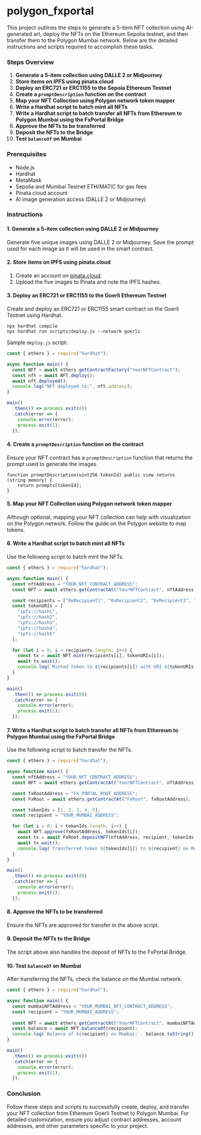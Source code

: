 # polygon_fxportal

This project outlines the steps to generate a 5-item NFT collection using AI-generated art, deploy the NFTs on the Ethereum Sepolia testnet, and then transfer them to the Polygon Mumbai network. Below are the detailed instructions and scripts required to accomplish these tasks.

### Steps Overview

1. **Generate a 5-item collection using DALLE 2 or Midjourney**
2. **Store items on IPFS using pinata.cloud**
3. **Deploy an ERC721 or ERC1155 to the Sepoia Ethereum Testnet**
4. **Create a `promptDescription` function on the contract**
5. **Map your NFT Collection using Polygon network token mapper**
6. **Write a Hardhat script to batch mint all NFTs**
7. **Write a Hardhat script to batch transfer all NFTs from Ethereum to Polygon Mumbai using the FxPortal Bridge**
8. **Approve the NFTs to be transferred**
9. **Deposit the NFTs to the Bridge**
10. **Test `balanceOf` on Mumbai**

### Prerequisites

- Node.js
- Hardhat
- MetaMask
- Sepolia and Mumbai Testnet ETH/MATIC for gas fees
- Pinata.cloud account
- AI image generation access (DALLE 2 or Midjourney)

### Instructions

#### 1. Generate a 5-item collection using DALLE 2 or Midjourney
Generate five unique images using DALLE 2 or Midjourney. Save the prompt used for each image as it will be used in the smart contract.

#### 2. Store items on IPFS using pinata.cloud
1. Create an account on [pinata.cloud](https://pinata.cloud/).
2. Upload the five images to Pinata and note the IPFS hashes.

#### 3. Deploy an ERC721 or ERC1155 to the Goerli Ethereum Testnet
Create and deploy an ERC721 or ERC1155 smart contract on the Goerli Testnet using Hardhat.

```shell
npx hardhat compile
npx hardhat run scripts/deploy.js --network goerli
```

Sample `deploy.js` script:

```javascript
const { ethers } = require("hardhat");

async function main() {
  const NFT = await ethers.getContractFactory("YourNFTContract");
  const nft = await NFT.deploy();
  await nft.deployed();
  console.log("NFT deployed to:", nft.address);
}

main()
  .then(() => process.exit(0))
  .catch(error => {
    console.error(error);
    process.exit(1);
  });
```

#### 4. Create a `promptDescription` function on the contract
Ensure your NFT contract has a `promptDescription` function that returns the prompt used to generate the images.

```solidity
function promptDescription(uint256 tokenId) public view returns (string memory) {
    return prompts[tokenId];
}
```

#### 5. Map your NFT Collection using Polygon network token mapper
Although optional, mapping your NFT collection can help with visualization on the Polygon network. Follow the guide on the Polygon website to map tokens.

#### 6. Write a Hardhat script to batch mint all NFTs
Use the following script to batch mint the NFTs.

```javascript
const { ethers } = require("hardhat");

async function main() {
  const nftAddress = "YOUR_NFT_CONTRACT_ADDRESS";
  const NFT = await ethers.getContractAt("YourNFTContract", nftAddress);

  const recipients = ["0xRecipient1", "0xRecipient2", "0xRecipient3", "0xRecipient4", "0xRecipient5"];
  const tokenURIs = [
    "ipfs://hash1",
    "ipfs://hash2",
    "ipfs://hash3",
    "ipfs://hash4",
    "ipfs://hash5"
  ];

  for (let i = 0; i < recipients.length; i++) {
    const tx = await NFT.mint(recipients[i], tokenURIs[i]);
    await tx.wait();
    console.log(`Minted token to ${recipients[i]} with URI ${tokenURIs[i]}`);
  }
}

main()
  .then(() => process.exit(0))
  .catch(error => {
    console.error(error);
    process.exit(1);
  });
```

#### 7. Write a Hardhat script to batch transfer all NFTs from Ethereum to Polygon Mumbai using the FxPortal Bridge
Use the following script to batch transfer the NFTs.

```javascript
const { ethers } = require("hardhat");

async function main() {
  const nftAddress = "YOUR_NFT_CONTRACT_ADDRESS";
  const NFT = await ethers.getContractAt("YourNFTContract", nftAddress);

  const fxRootAddress = "FX_PORTAL_ROOT_ADDRESS";
  const FxRoot = await ethers.getContractAt("FxRoot", fxRootAddress);

  const tokenIds = [1, 2, 3, 4, 5];
  const recipient = "YOUR_MUMBAI_ADDRESS";

  for (let i = 0; i < tokenIds.length; i++) {
    await NFT.approve(fxRootAddress, tokenIds[i]);
    const tx = await FxRoot.depositNFT(nftAddress, recipient, tokenIds[i], "0x");
    await tx.wait();
    console.log(`Transferred token ${tokenIds[i]} to ${recipient} on Mumbai`);
  }
}

main()
  .then(() => process.exit(0))
  .catch(error => {
    console.error(error);
    process.exit(1);
  });
```

#### 8. Approve the NFTs to be transferred
Ensure the NFTs are approved for transfer in the above script.

#### 9. Deposit the NFTs to the Bridge
The script above also handles the deposit of NFTs to the FxPortal Bridge.

#### 10. Test `balanceOf` on Mumbai
After transferring the NFTs, check the balance on the Mumbai network.

```javascript
const { ethers } = require("hardhat");

async function main() {
  const mumbaiNFTAddress = "YOUR_MUMBAI_NFT_CONTRACT_ADDRESS";
  const recipient = "YOUR_MUMBAI_ADDRESS";
  
  const NFT = await ethers.getContractAt("YourNFTContract", mumbaiNFTAddress);
  const balance = await NFT.balanceOf(recipient);
  console.log(`Balance of ${recipient} on Mumbai:`, balance.toString());
}

main()
  .then(() => process.exit(0))
  .catch(error => {
    console.error(error);
    process.exit(1);
  });
```

### Conclusion
Follow these steps and scripts to successfully create, deploy, and transfer your NFT collection from Ethereum Goerli Testnet to Polygon Mumbai. For detailed customization, ensure you adjust contract addresses, account addresses, and other parameters specific to your project.
